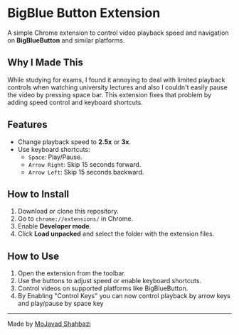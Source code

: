 # BigBlue Button Extension

A simple Chrome extension to control video playback speed and navigation on **BigBlueButton** and similar platforms.

## Why I Made This

While studying for exams, I found it annoying to deal with limited playback controls when watching university lectures and also I couldn't easily pause the video by pressing space bar. This extension fixes that problem by adding speed control and keyboard shortcuts.

## Features

- Change playback speed to **2.5x** or **3x**.
- Use keyboard shortcuts:
  - `Space`: Play/Pause.
  - `Arrow Right`: Skip 15 seconds forward.
  - `Arrow Left`: Skip 15 seconds backward.

## How to Install

1. Download or clone this repository.
2. Go to `chrome://extensions/` in Chrome.
3. Enable **Developer mode**.
4. Click **Load unpacked** and select the folder with the extension files.

## How to Use

1. Open the extension from the toolbar.
2. Use the buttons to adjust speed or enable keyboard shortcuts.
3. Control videos on supported platforms like BigBlueButton.
4. By Enabling "Control Keys" you can now control playback by arrow keys and play/pause by space key

---

Made by [MoJavad Shahbazi](https://github.com/MoJavadSh)
